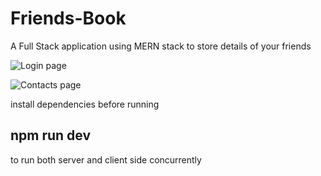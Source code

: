 
# Friends-Book
A Full Stack application using MERN stack to store details of your friends

![Login page](https://user-images.githubusercontent.com/64682675/132982520-5dee8374-027f-4254-b64c-c7458c186c62.png)

![Contacts page](https://user-images.githubusercontent.com/64682675/132982547-2648dbee-2aa3-479a-894d-64f8bb80f1ef.png)


install dependencies before running

## npm run dev
to run both server and client side concurrently

